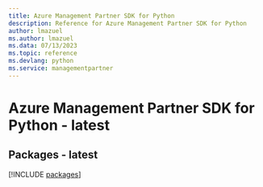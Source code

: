 ```yaml
---
title: Azure Management Partner SDK for Python
description: Reference for Azure Management Partner SDK for Python
author: lmazuel
ms.author: lmazuel
ms.data: 07/13/2023
ms.topic: reference
ms.devlang: python
ms.service: managementpartner
---
```

# Azure Management Partner SDK for Python - latest
## Packages - latest
[!INCLUDE [packages](management-partner-index.md)]